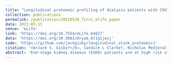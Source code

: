 ```yaml
---
title: "Longitudinal proteomic profiling of dialysis patients with COVID-19 reveals markers of severity and predictors of death"
collection: publications
permalink: /publication/20210518_first_elife_paper
date: 2021-03-11
venue: 'eLife'
link: 'https://doi.org/10.7554/eLife.64827'
data: 'https://doi.org/10.5061/dryad.6t1g1jwxj'
code: 'https://github.com/jackgisby/longitudinal_olink_proteomics'
citation: '<b>Jack S. Gisby†</b>, Candice L Clarke†, Nicholas Medjeral-Thomas†, Talat H Malik1, Artemis Papadaki, Paige M Mortimer, Norzawani B Buang, Shanice Lewis, Marie Pereira, Frederic Toulza, Ester Fagnano, Marie-Anne Mawhin,Emma E Dutton, Lunnathaya Tapeng, Arianne C Richard, Paul DW Kirk, Jacques Behmoaras, Eleanor Sandhu, Stephen P McAdoo, Maria F Prendecki, Matthew C Pickering, Marina Botto, Michelle Willicombe†, David C Thomas† and James E Peters†. Longitudinal proteomic profiling of dialysis patients with COVID-19 reveals markers of severity and predictors of death. <i>eLife</i> 10, 2020.11.05.20223289 (2021) doi:10.7554/eLife.64827.'
abstract: 'End-stage kidney disease (ESKD) patients are at high risk of severe COVID-19. We measured 436 circulating proteins in serial blood samples from hospitalised and non-hospitalised ESKD patients with COVID-19 (n = 256 samples from 55 patients). Comparison to 51 non-infected patients revealed 221 differentially expressed proteins, with consistent results in a separate subcohort of 46 COVID-19 patients. Two hundred and three proteins were associated with clinical severity, including IL6, markers of monocyte recruitment (e.g. CCL2, CCL7), neutrophil activation (e.g. proteinase-3), and epithelial injury (e.g. KRT19). Machine-learning identified predictors of severity including IL18BP, CTSD, GDF15, and KRT19. Survival analysis with joint models revealed 69 predictors of death. Longitudinal modelling with linear mixed models uncovered 32 proteins displaying different temporal profiles in severe versus non-severe disease, including integrins and adhesion molecules. These data implicate epithelial damage, innate immune activation, and leucocyte–endothelial interactions in the pathology of severe COVID-19 and provide a resource for identifying drug targets.'
---
```


